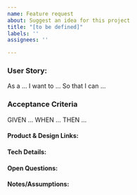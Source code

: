 ```yaml
---
name: Feature request
about: Suggest an idea for this project
title: "[to be defined]"
labels: ''
assignees: ''

---
```


### User Story:
As a ...
I want to ...
So that I can ...

### Acceptance Criteria
GIVEN ...
WHEN ...
THEN ...

#### Product & Design Links:
<links>

#### Tech Details:

#### Open Questions:

#### Notes/Assumptions:
